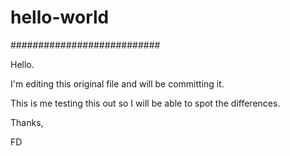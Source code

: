 # hello-world
###########################

Hello.

I'm editing this original file and will be committing it.

This is me testing this out so I will be able to spot the differences.

Thanks,

FD
